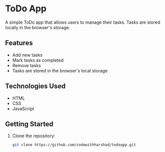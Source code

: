 # ToDo App

A simple ToDo app that allows users to manage their tasks. Tasks are stored locally in the browser's storage.

## Features

- Add new tasks
- Mark tasks as completed
- Remove tasks
- Tasks are stored in the browser's local storage

## Technologies Used

- HTML
- CSS
- JavaScript

## Getting Started

1. Clone the repository:

   ```bash
   git clone https://github.com/codewithharshad/todoapp.git
